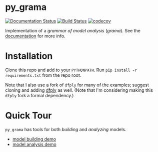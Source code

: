 # py_grama
[![Documentation Status](https://readthedocs.org/projects/py_grama/badge/?version=latest)](https://py_grama.readthedocs.io/en/latest/?badge=latest) [![Build Status](https://travis-ci.org/zdelrosario/py_grama.png?branch=master)](https://travis-ci.org/zdelrosario/py_grama) [![codecov](https://codecov.io/gh/zdelrosario/py_grama/branch/master/graph/badge.svg)](https://codecov.io/gh/zdelrosario/py_grama)

Implementation of a *grammar of model analysis* (*grama*). See the [documentation](https://py-grama.readthedocs.io/en/latest/) for more info.

# Installation
Clone this repo and add to your `PYTHONPATH`. Run `pip install -r requirements.txt` from the repo root.

Note that I also use a fork of `dfply` for many of the examples; suggest cloning and adding [dfply](https://github.com/zdelrosario/dfply) as well. (Note that I'm considering making this `dfply` fork a formal dependency.)

# Quick Tour
`py_grama` has tools for both *building* and *analyzing* models.
- [model building demo](https://github.com/zdelrosario/py_grama/blob/master/examples/demo/builder_demo.ipynb)
- [model analysis demo](https://github.com/zdelrosario/py_grama/blob/master/examples/demo/analysis_demo.ipynb)

